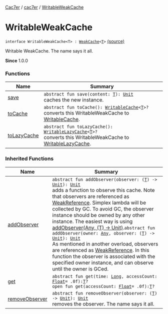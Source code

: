 [Cac7er](../../index.md) / [cac7er](../index.md) / [WritableWeakCache](./index.md)

# WritableWeakCache

`interface WritableWeakCache<T> : `[`WeakCache`](../-weak-cache/index.md)`<`[`T`](index.md#T)`>` [(source)](http://2wiqua.wcaokaze.com/gitbucket/wcaokaze/Cac7er/blob/master/src/main/java/cac7er/WeakCache.kt#L99)

Writable WeakCache. The name says it all.

**Since**
1.0.0

### Functions

| Name | Summary |
|---|---|
| [save](save.md) | `abstract fun save(content: `[`T`](index.md#T)`): `[`Unit`](https://kotlinlang.org/api/latest/jvm/stdlib/kotlin/-unit/index.html)<br>caches the new instance. |
| [toCache](to-cache.md) | `abstract fun toCache(): `[`WritableCache`](../-writable-cache/index.md)`<`[`T`](index.md#T)`>?`<br>converts this WritableWeakCache to [WritableCache](../-writable-cache/index.md). |
| [toLazyCache](to-lazy-cache.md) | `abstract fun toLazyCache(): `[`WritableLazyCache`](../-writable-lazy-cache/index.md)`<`[`T`](index.md#T)`>?`<br>converts this WritableWeakCache to [WritableLazyCache](../-writable-lazy-cache/index.md). |

### Inherited Functions

| Name | Summary |
|---|---|
| [addObserver](../-weak-cache/add-observer.md) | `abstract fun addObserver(observer: (`[`T`](../-weak-cache/index.md#T)`) -> `[`Unit`](https://kotlinlang.org/api/latest/jvm/stdlib/kotlin/-unit/index.html)`): `[`Unit`](https://kotlinlang.org/api/latest/jvm/stdlib/kotlin/-unit/index.html)<br>adds a function to observe this cache. Note that observers are referenced as [WeakReference](http://docs.oracle.com/javase/6/docs/api/java/lang/ref/WeakReference.html). Simplex lambda will be collected by GC. To avoid GC, the observer instance should be owned by any other instance. The easiest way is using [addObserver(Any, (T) -&gt; Unit)](../-weak-cache/add-observer.md).`abstract fun addObserver(owner: `[`Any`](https://kotlinlang.org/api/latest/jvm/stdlib/kotlin/-any/index.html)`, observer: (`[`T`](../-weak-cache/index.md#T)`) -> `[`Unit`](https://kotlinlang.org/api/latest/jvm/stdlib/kotlin/-unit/index.html)`): `[`Unit`](https://kotlinlang.org/api/latest/jvm/stdlib/kotlin/-unit/index.html)<br>As mentioned in another overload, observers are referenced as [WeakReference](http://docs.oracle.com/javase/6/docs/api/java/lang/ref/WeakReference.html). In this function the observer is associated with the specified owner instance, and can observe until the owner is GCed. |
| [get](../-weak-cache/get.md) | `abstract fun get(time: `[`Long`](https://kotlinlang.org/api/latest/jvm/stdlib/kotlin/-long/index.html)`, accessCount: `[`Float`](https://kotlinlang.org/api/latest/jvm/stdlib/kotlin/-float/index.html)` = .0f): `[`T`](../-weak-cache/index.md#T)`?`<br>`open fun get(accessCount: `[`Float`](https://kotlinlang.org/api/latest/jvm/stdlib/kotlin/-float/index.html)` = .0f): `[`T`](../-weak-cache/index.md#T)`?` |
| [removeObserver](../-weak-cache/remove-observer.md) | `abstract fun removeObserver(observer: (`[`T`](../-weak-cache/index.md#T)`) -> `[`Unit`](https://kotlinlang.org/api/latest/jvm/stdlib/kotlin/-unit/index.html)`): `[`Unit`](https://kotlinlang.org/api/latest/jvm/stdlib/kotlin/-unit/index.html)<br>removes the observer. The name says it all. |
